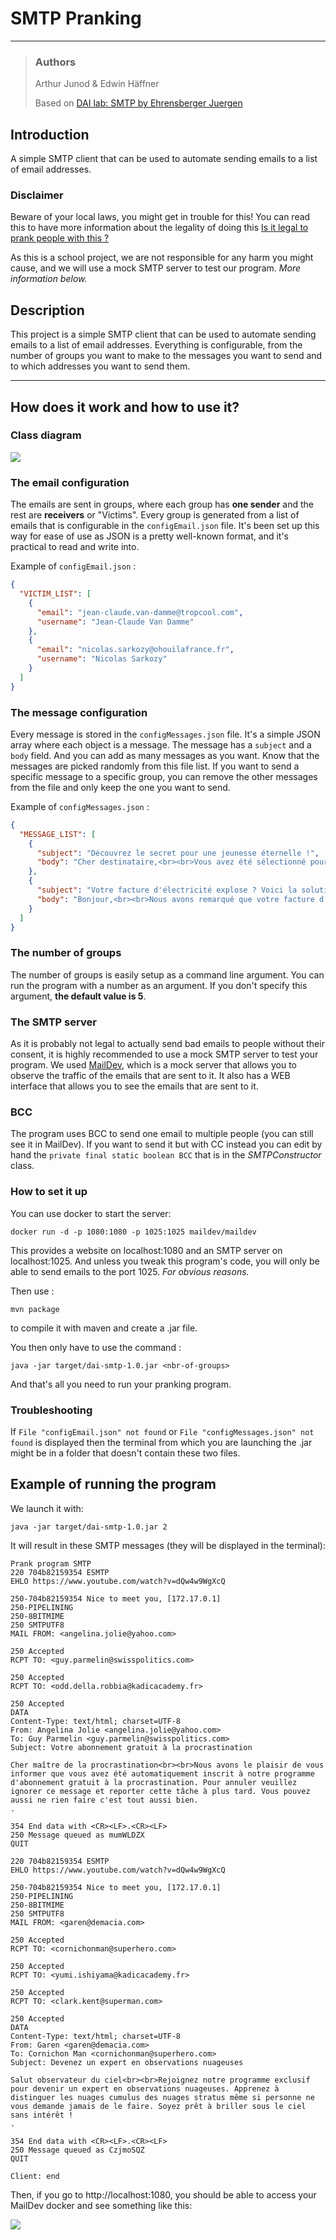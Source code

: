 # SMTP Pranking
___
>### Authors
>Arthur Junod & Edwin Häffner
> 
>Based on [DAI lab: SMTP by Ehrensberger Juergen](https://github.com/HEIGVD-Course-DAI/dai-lab-smtp)

## Introduction
A simple SMTP client that can be used to automate sending emails to a list of email addresses.

### Disclaimer
Beware of your local laws, you might get in trouble for this!
You can read this to have more information about the legality
of doing this [Is it legal to prank people with this ?](https://anyleads.com/can-you-get-in-trouble-for-sending-unsolicited-emails)

As this is a school project, we are not responsible for any harm you might cause,
and we will use a mock SMTP server to test our program. *More information below.*

## Description

This project is a simple SMTP client that can be used to automate sending emails
to a list of email addresses. Everything is configurable, from the number of groups
you want to make to the messages you want to send and to which addresses you want to send them.
___
## How does it work and how to use it?

### Class diagram

![](UML%20smtp.png)

### The email configuration

The emails are sent in groups, where each group has **one sender**
and the rest are **receivers** or "Victims". Every group is generated from a list of emails
that is configurable in the `configEmail.json` file. It's been set up this way for 
ease of use as JSON is a pretty well-known format, and it's practical to read and write into.

Example of `configEmail.json` :

```json
{
  "VICTIM_LIST": [
    {
      "email": "jean-claude.van-damme@tropcool.com",
      "username": "Jean-Claude Van Damme"
    },
    {
      "email": "nicolas.sarkozy@ohouilafrance.fr",
      "username": "Nicolas Sarkozy"
    }
  ]
}
```

### The message configuration

Every message is stored in the `configMessages.json` file. It's a simple JSON array
where each object is a message. The message has a `subject` and a `body` field. And you
can add as many messages as you want. Know that the messages are picked randomly from
this file list. If you want to send a specific message to a specific group, you can
remove the other messages from the file and only keep the one you want to send.

Example of `configMessages.json` :

```json
{
  "MESSAGE_LIST": [
    {
      "subject": "Découvrez le secret pour une jeunesse éternelle !",
      "body": "Cher destinataire,<br><br>Vous avez été sélectionné pour bénéficier d'une offre exclusive. Des chercheurs réputés ont découvert le secret d'une jeunesse éternelle, et nous voulons le partager avec vous ! Cliquez sur le lien ci-dessous pour révéler l'astuce incroyable qui changera votre vie. Ne manquez pas cette opportunité unique !<br><br>[https://www.youtube.com/watch?v=dQw4w9WgXcQ]"
    },
    {
      "subject": "Votre facture d'électricité explose ? Voici la solution !",
      "body": "Bonjour,<br><br>Nous avons remarqué que votre facture d'électricité a augmenté de manière significative. Ne vous inquiétez pas, nous avons la solution parfaite pour vous ! Notre programme exclusif vous permettra de réduire vos coûts énergétiques de moitié. Cliquez sur le lien ci-dessous pour découvrir comment économiser dès maintenant. Ne laissez pas cette opportunité passer !<br><br>[https://www.youtube.com/watch?v=dQw4w9WgXcQ]"
    }
  ]
}
```

### The number of groups 

The number of groups is easily setup as a command line argument.
You can run the program with a number as an argument.
If you don't specify this argument, **the default value is 5**.

### The SMTP server

As it is probably not legal to actually send bad emails to people without their consent,
it is highly recommended to use a mock SMTP server to test your program. We used [MailDev](https://github.com/maildev/maildev),
which is a mock server that allows you to observe the traffic of the emails that are sent to it.
It also has a WEB interface that allows you to see the emails that are sent to it.

### BCC

The program uses BCC to send one email to multiple people (you can still see it in MailDev).
If you want to send it but with CC instead you can edit by hand the `private final static boolean BCC` 
that is in the *SMTPConstructor* class.

### How to set it up

You can use docker to start the server:

    docker run -d -p 1080:1080 -p 1025:1025 maildev/maildev

This provides a website on localhost:1080 and an SMTP server on localhost:1025.
And unless you tweak this program's code, you will only be able to send emails to the port 1025.
*For obvious reasons.*

Then use :

    mvn package

to compile it with maven and create a .jar file.

You then only have to use the command :

    java -jar target/dai-smtp-1.0.jar <nbr-of-groups>

And that's all you need to run your pranking program.

### Troubleshooting

If `File "configEmail.json" not found` or `File "configMessages.json" not found` is displayed then the terminal
from which you are launching the .jar might be in a folder that doesn't contain these two files.

## Example of running the program

We launch it with:

    java -jar target/dai-smtp-1.0.jar 2

It will result in these SMTP messages (they will be displayed in the terminal):

```shell
Prank program SMTP
220 704b82159354 ESMTP
EHLO https://www.youtube.com/watch?v=dQw4w9WgXcQ

250-704b82159354 Nice to meet you, [172.17.0.1]
250-PIPELINING
250-8BITMIME
250 SMTPUTF8
MAIL FROM: <angelina.jolie@yahoo.com>

250 Accepted
RCPT TO: <guy.parmelin@swisspolitics.com>

250 Accepted
RCPT TO: <odd.della.robbia@kadicacademy.fr>

250 Accepted
DATA
Content-Type: text/html; charset=UTF-8
From: Angelina Jolie <angelina.jolie@yahoo.com>
To: Guy Parmelin <guy.parmelin@swisspolitics.com>
Subject: Votre abonnement gratuit à la procrastination

Cher maître de la procrastination<br><br>Nous avons le plaisir de vous informer que vous avez été automatiquement inscrit à notre programme d'abonnement gratuit à la procrastination. Pour annuler veuillez ignorer ce message et reporter cette tâche à plus tard. Vous pouvez aussi ne rien faire c'est tout aussi bien.
.

354 End data with <CR><LF>.<CR><LF>
250 Message queued as mumWLDZX
QUIT

220 704b82159354 ESMTP
EHLO https://www.youtube.com/watch?v=dQw4w9WgXcQ

250-704b82159354 Nice to meet you, [172.17.0.1]
250-PIPELINING
250-8BITMIME
250 SMTPUTF8
MAIL FROM: <garen@demacia.com>

250 Accepted
RCPT TO: <cornichonman@superhero.com>

250 Accepted
RCPT TO: <yumi.ishiyama@kadicacademy.fr>

250 Accepted
RCPT TO: <clark.kent@superman.com>

250 Accepted
DATA
Content-Type: text/html; charset=UTF-8
From: Garen <garen@demacia.com>
To: Cornichon Man <cornichonman@superhero.com>
Subject: Devenez un expert en observations nuageuses

Salut observateur du ciel<br><br>Rejoignez notre programme exclusif pour devenir un expert en observations nuageuses. Apprenez à distinguer les nuages cumulus des nuages stratus même si personne ne vous demande jamais de le faire. Soyez prêt à briller sous le ciel sans intérêt !
.

354 End data with <CR><LF>.<CR><LF>
250 Message queued as CzjmoSQZ
QUIT

Client: end
```
Then, if you go to http://localhost:1080, you should be able to access your MailDev docker and see something like this: 

![](MailDev_PrtSc.png)
